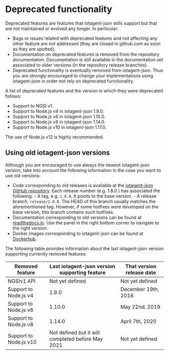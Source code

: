 # Deprecated functionality

Deprecated features are features that iotagent-json stills support but that are not maintained or evolved any longer. In
particular:

-   Bugs or issues related with deprecated features and not affecting any other feature are not addressed (they are
    closed in github.com as soon as they are spotted).
-   Documentation on deprecated features is removed from the repository documentation. Documentation is still available
    in the documentation set associated to older versions (in the repository release branches).
-   Deprecated functionality is eventually removed from iotagent-json. Thus you are strongly encouraged to change your
    implementations using iotagent-json in order not rely on deprecated functionality.

A list of deprecated features and the version in which they were deprecated follows:

-   Support to NGSI v1.
-   Support to Node.js v4 in iotagent-json 1.9.0.
-   Support to Node.js v6 in iotagent-json 1.10.0.
-   Support to Node.js v8 in iotagent-json 1.14.0.
-   Support to Node.js v10 in iotagent-json 1.17.0.

The use of Node.js v12 is highly recommended.

## Using old iotagent-json versions

Although you are encouraged to use always the newest iotagent-json version, take into account the following information
in the case you want to use old versions:

-   Code corresponding to old releases is available at the
    [iotagent-json GitHub repository](https://github.com/telefonicaid/iotagent-json). Each release number (e.g. 1.8.0 )
    has associated the following: - A tag, e.g. `1.8.0`. It points to the base version. - A release branch,
    `release/1.8.0`. The HEAD of this branch usually matches the aforementioned tag. However, if some hotfixes were
    developed on the base version, this branch contains such hotfixes.
-   Documentation corresponding to old versions can be found at
    [readthedocs.io](https://fiware-iotagent-json.readthedocs.io). Use the panel in the right bottom corner to navigate
    to the right version.
-   Docker images corresponding to iotagent-json can be found at
    [Dockerhub](https://hub.docker.com/r/fiware/iotagent-json/tags/).

The following table provides information about the last iotagent-json version supporting currently removed features:

| **Removed feature**    | **Last iotagent-json version supporting feature**   | **That version release date** |
| ---------------------- | --------------------------------------------------- | ----------------------------- |
| NGSIv1 API             | Not yet defined                                     | Not yet defined               |
| Support to Node.js v4  | 1.9.0                                               | December 19th, 2018                 |
| Support to Node.js v6  | 1.10.0                                              | May 22nd, 2019                      |
| Support to Node.js v8  | 1.14.0                                              | April 7th, 2020                    |
| Support to Node.js v10 | Not defined but it will completed before May 2021   | Not yet defined               |
